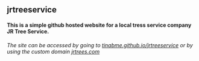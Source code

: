 ## jrtreeservice

#### This is a simple github hosted website for a local tress service company JR Tree Service.


###### The site can be accessed by going to <a href="https://tinabme.github.io/jrtreeservice" target="_blank">tinabme.github.io/jrtreeservice</a> or by using the custom domain <a href="https://jrtrees.com" target="_blank">jrtrees.com</a>


